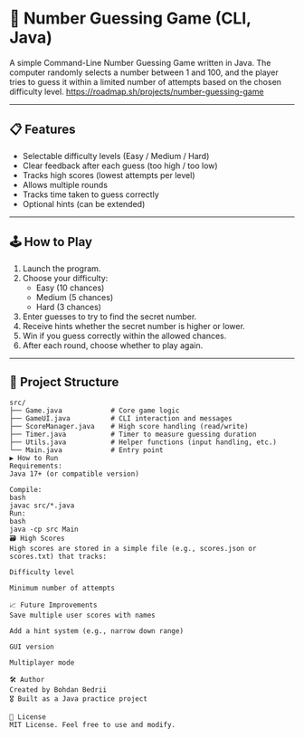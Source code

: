 # 🎯 Number Guessing Game (CLI, Java)

A simple Command-Line Number Guessing Game written in Java. The computer randomly selects a number between 1 and 100, and the player tries to guess it within a limited number of attempts based on the chosen difficulty level.
https://roadmap.sh/projects/number-guessing-game

---

## 📋 Features

- Selectable difficulty levels (Easy / Medium / Hard)
- Clear feedback after each guess (too high / too low)
- Tracks high scores (lowest attempts per level)
- Allows multiple rounds
- Tracks time taken to guess correctly
- Optional hints (can be extended)

---

## 🕹️ How to Play

1. Launch the program.
2. Choose your difficulty:
   - Easy (10 chances)
   - Medium (5 chances)
   - Hard (3 chances)
3. Enter guesses to try to find the secret number.
4. Receive hints whether the secret number is higher or lower.
5. Win if you guess correctly within the allowed chances.
6. After each round, choose whether to play again.

---

## 📂 Project Structure

```plaintext
src/
├── Game.java            # Core game logic
├── GameUI.java          # CLI interaction and messages
├── ScoreManager.java    # High score handling (read/write)
├── Timer.java           # Timer to measure guessing duration
├── Utils.java           # Helper functions (input handling, etc.)
└── Main.java            # Entry point
▶️ How to Run
Requirements:
Java 17+ (or compatible version)

Compile:
bash
javac src/*.java
Run:
bash
java -cp src Main
🗃️ High Scores
High scores are stored in a simple file (e.g., scores.json or scores.txt) that tracks:

Difficulty level

Minimum number of attempts

📈 Future Improvements
Save multiple user scores with names

Add a hint system (e.g., narrow down range)

GUI version

Multiplayer mode

🛠️ Author
Created by Bohdan Bedrii
🎖️ Built as a Java practice project

📄 License
MIT License. Feel free to use and modify.

